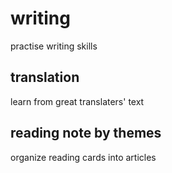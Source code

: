 # writing
practise writing skills

## translation 
learn from great translaters' text

## reading note by themes
organize reading cards into articles
